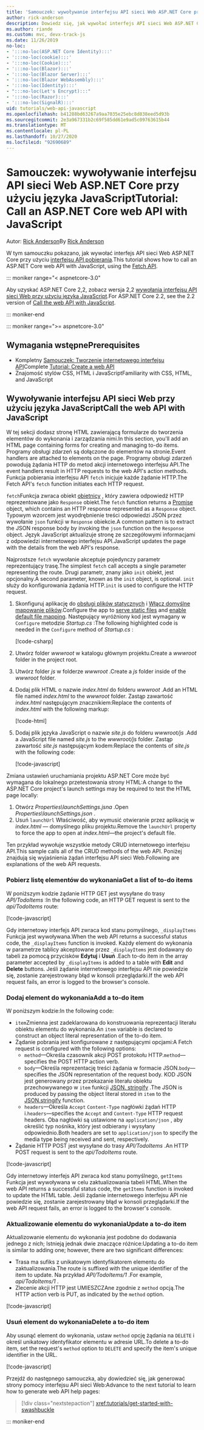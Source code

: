 ```yaml
---
title: 'Samouczek: wywoływanie interfejsu API sieci Web ASP.NET Core przy użyciu języka JavaScript'
author: rick-anderson
description: Dowiedz się, jak wywołać interfejs API sieci Web ASP.NET Core przy użyciu języka JavaScript.
ms.author: riande
ms.custom: mvc, devx-track-js
ms.date: 11/26/2019
no-loc:
- ':::no-loc(ASP.NET Core Identity):::'
- ':::no-loc(cookie):::'
- ':::no-loc(Cookie):::'
- ':::no-loc(Blazor):::'
- ':::no-loc(Blazor Server):::'
- ':::no-loc(Blazor WebAssembly):::'
- ':::no-loc(Identity):::'
- ":::no-loc(Let's Encrypt):::"
- ':::no-loc(Razor):::'
- ':::no-loc(SignalR):::'
uid: tutorials/web-api-javascript
ms.openlocfilehash: b41288bd63267a9aa7035e25ebc8d838eed5d93b
ms.sourcegitcommit: 2e3a967331b2c69f585dd61e9ad5c09763615b44
ms.translationtype: MT
ms.contentlocale: pl-PL
ms.lasthandoff: 10/27/2020
ms.locfileid: "92690689"
---
```

# <a name="tutorial-call-an-aspnet-core-web-api-with-javascript"></a><span data-ttu-id="66ad2-103">Samouczek: wywoływanie interfejsu API sieci Web ASP.NET Core przy użyciu języka JavaScript</span><span class="sxs-lookup"><span data-stu-id="66ad2-103">Tutorial: Call an ASP.NET Core web API with JavaScript</span></span>

<span data-ttu-id="66ad2-104">Autor: [Rick Anderson](https://twitter.com/RickAndMSFT)</span><span class="sxs-lookup"><span data-stu-id="66ad2-104">By [Rick Anderson](https://twitter.com/RickAndMSFT)</span></span>

<span data-ttu-id="66ad2-105">W tym samouczku pokazano, jak wywołać interfejs API sieci Web ASP.NET Core przy użyciu [interfejsu API pobierania](https://developer.mozilla.org/docs/Web/API/Fetch_API).</span><span class="sxs-lookup"><span data-stu-id="66ad2-105">This tutorial shows how to call an ASP.NET Core web API with JavaScript, using the [Fetch API](https://developer.mozilla.org/docs/Web/API/Fetch_API).</span></span>

::: moniker range="< aspnetcore-3.0"

<span data-ttu-id="66ad2-106">Aby uzyskać ASP.NET Core 2,2, zobacz wersja 2,2 [wywołania interfejsu API sieci Web przy użyciu języka JavaScript](xref:tutorials/first-web-api#call-the-web-api-with-javascript).</span><span class="sxs-lookup"><span data-stu-id="66ad2-106">For ASP.NET Core 2.2, see the 2.2 version of [Call the web API with JavaScript](xref:tutorials/first-web-api#call-the-web-api-with-javascript).</span></span>

::: moniker-end

::: moniker range=">= aspnetcore-3.0"

## <a name="prerequisites"></a><span data-ttu-id="66ad2-107">Wymagania wstępne</span><span class="sxs-lookup"><span data-stu-id="66ad2-107">Prerequisites</span></span>

* <span data-ttu-id="66ad2-108">Kompletny [Samouczek: Tworzenie internetowego interfejsu API](xref:tutorials/first-web-api)</span><span class="sxs-lookup"><span data-stu-id="66ad2-108">Complete [Tutorial: Create a web API](xref:tutorials/first-web-api)</span></span>
* <span data-ttu-id="66ad2-109">Znajomość stylów CSS, HTML i JavaScript</span><span class="sxs-lookup"><span data-stu-id="66ad2-109">Familiarity with CSS, HTML, and JavaScript</span></span>

## <a name="call-the-web-api-with-javascript"></a><span data-ttu-id="66ad2-110">Wywoływanie interfejsu API sieci Web przy użyciu języka JavaScript</span><span class="sxs-lookup"><span data-stu-id="66ad2-110">Call the web API with JavaScript</span></span>

<span data-ttu-id="66ad2-111">W tej sekcji dodasz stronę HTML zawierającą formularze do tworzenia elementów do wykonania i zarządzania nimi.</span><span class="sxs-lookup"><span data-stu-id="66ad2-111">In this section, you'll add an HTML page containing forms for creating and managing to-do items.</span></span> <span data-ttu-id="66ad2-112">Programy obsługi zdarzeń są dołączone do elementów na stronie.</span><span class="sxs-lookup"><span data-stu-id="66ad2-112">Event handlers are attached to elements on the page.</span></span> <span data-ttu-id="66ad2-113">Programy obsługi zdarzeń powodują żądania HTTP do metod akcji internetowego interfejsu API.</span><span class="sxs-lookup"><span data-stu-id="66ad2-113">The event handlers result in HTTP requests to the web API's action methods.</span></span> <span data-ttu-id="66ad2-114">Funkcja pobierania interfejsu API `fetch` inicjuje każde żądanie HTTP.</span><span class="sxs-lookup"><span data-stu-id="66ad2-114">The Fetch API's `fetch` function initiates each HTTP request.</span></span>

<span data-ttu-id="66ad2-115">`fetch`Funkcja zwraca obiekt [obietnicy](https://developer.mozilla.org/docs/Web/JavaScript/Reference/Global_Objects/Promise) , który zawiera odpowiedź HTTP reprezentowane jako `Response` obiekt.</span><span class="sxs-lookup"><span data-stu-id="66ad2-115">The `fetch` function returns a [Promise](https://developer.mozilla.org/docs/Web/JavaScript/Reference/Global_Objects/Promise) object, which contains an HTTP response represented as a `Response` object.</span></span> <span data-ttu-id="66ad2-116">Typowym wzorcem jest wyodrębnienie treści odpowiedzi JSON przez wywołanie `json` funkcji w `Response` obiekcie.</span><span class="sxs-lookup"><span data-stu-id="66ad2-116">A common pattern is to extract the JSON response body by invoking the `json` function on the `Response` object.</span></span> <span data-ttu-id="66ad2-117">Język JavaScript aktualizuje stronę ze szczegółowymi informacjami z odpowiedzi internetowego interfejsu API.</span><span class="sxs-lookup"><span data-stu-id="66ad2-117">JavaScript updates the page with the details from the web API's response.</span></span>

<span data-ttu-id="66ad2-118">Najprostsze `fetch` wywołanie akceptuje pojedynczy parametr reprezentujący trasę.</span><span class="sxs-lookup"><span data-stu-id="66ad2-118">The simplest `fetch` call accepts a single parameter representing the route.</span></span> <span data-ttu-id="66ad2-119">Drugi parametr, znany jako `init` obiekt, jest opcjonalny.</span><span class="sxs-lookup"><span data-stu-id="66ad2-119">A second parameter, known as the `init` object, is optional.</span></span> <span data-ttu-id="66ad2-120">`init` służy do konfigurowania żądania HTTP.</span><span class="sxs-lookup"><span data-stu-id="66ad2-120">`init` is used to configure the HTTP request.</span></span>

1. <span data-ttu-id="66ad2-121">Skonfiguruj aplikację do [obsługi plików statycznych](/dotnet/api/microsoft.aspnetcore.builder.staticfileextensions.usestaticfiles#Microsoft_AspNetCore_Builder_StaticFileExtensions_UseStaticFiles_Microsoft_AspNetCore_Builder_IApplicationBuilder_) i [Włącz domyślne mapowanie plików](/dotnet/api/microsoft.aspnetcore.builder.defaultfilesextensions.usedefaultfiles#Microsoft_AspNetCore_Builder_DefaultFilesExtensions_UseDefaultFiles_Microsoft_AspNetCore_Builder_IApplicationBuilder_).</span><span class="sxs-lookup"><span data-stu-id="66ad2-121">Configure the app to [serve static files](/dotnet/api/microsoft.aspnetcore.builder.staticfileextensions.usestaticfiles#Microsoft_AspNetCore_Builder_StaticFileExtensions_UseStaticFiles_Microsoft_AspNetCore_Builder_IApplicationBuilder_) and [enable default file mapping](/dotnet/api/microsoft.aspnetcore.builder.defaultfilesextensions.usedefaultfiles#Microsoft_AspNetCore_Builder_DefaultFilesExtensions_UseDefaultFiles_Microsoft_AspNetCore_Builder_IApplicationBuilder_).</span></span> <span data-ttu-id="66ad2-122">Następujący wyróżniony kod jest wymagany w `Configure` metodzie *Startup.cs* :</span><span class="sxs-lookup"><span data-stu-id="66ad2-122">The following highlighted code is needed in the `Configure` method of *Startup.cs* :</span></span>

    [!code-csharp[](first-web-api/samples/3.0/TodoApi/StartupJavaScript.cs?highlight=8-9&name=snippet_configure)]

1. <span data-ttu-id="66ad2-123">Utwórz folder *wwwroot* w katalogu głównym projektu.</span><span class="sxs-lookup"><span data-stu-id="66ad2-123">Create a *wwwroot* folder in the project root.</span></span>

1. <span data-ttu-id="66ad2-124">Utwórz folder *js* w folderze *wwwroot* .</span><span class="sxs-lookup"><span data-stu-id="66ad2-124">Create a *js* folder inside of the *wwwroot* folder.</span></span>

1. <span data-ttu-id="66ad2-125">Dodaj plik HTML o nazwie *index.html* do folderu *wwwroot* .</span><span class="sxs-lookup"><span data-stu-id="66ad2-125">Add an HTML file named *index.html* to the *wwwroot* folder.</span></span> <span data-ttu-id="66ad2-126">Zastąp zawartość *index.html* następującym znacznikiem:</span><span class="sxs-lookup"><span data-stu-id="66ad2-126">Replace the contents of *index.html* with the following markup:</span></span>

    [!code-html[](first-web-api/samples/3.0/TodoApi/wwwroot/index.html)]

1. <span data-ttu-id="66ad2-127">Dodaj plik języka JavaScript o nazwie *site.js* do folderu *wwwroot/js* .</span><span class="sxs-lookup"><span data-stu-id="66ad2-127">Add a JavaScript file named *site.js* to the *wwwroot/js* folder.</span></span> <span data-ttu-id="66ad2-128">Zastąp zawartość *site.js* następującym kodem:</span><span class="sxs-lookup"><span data-stu-id="66ad2-128">Replace the contents of *site.js* with the following code:</span></span>

    [!code-javascript[](first-web-api/samples/3.0/TodoApi/wwwroot/js/site.js?name=snippet_SiteJs)]

<span data-ttu-id="66ad2-129">Zmiana ustawień uruchamiania projektu ASP.NET Core może być wymagana do lokalnego przetestowania strony HTML:</span><span class="sxs-lookup"><span data-stu-id="66ad2-129">A change to the ASP.NET Core project's launch settings may be required to test the HTML page locally:</span></span>

1. <span data-ttu-id="66ad2-130">Otwórz *Properties\launchSettings.jsna* .</span><span class="sxs-lookup"><span data-stu-id="66ad2-130">Open *Properties\launchSettings.json* .</span></span>
1. <span data-ttu-id="66ad2-131">Usuń `launchUrl` Właściwość, aby wymusić otwieranie przez aplikację w *index.html* &mdash; domyślnego pliku projektu.</span><span class="sxs-lookup"><span data-stu-id="66ad2-131">Remove the `launchUrl` property to force the app to open at *index.html*&mdash;the project's default file.</span></span>

<span data-ttu-id="66ad2-132">Ten przykład wywołuje wszystkie metody CRUD internetowego interfejsu API.</span><span class="sxs-lookup"><span data-stu-id="66ad2-132">This sample calls all of the CRUD methods of the web API.</span></span> <span data-ttu-id="66ad2-133">Poniżej znajdują się wyjaśnienia żądań interfejsu API sieci Web.</span><span class="sxs-lookup"><span data-stu-id="66ad2-133">Following are explanations of the web API requests.</span></span>

### <a name="get-a-list-of-to-do-items"></a><span data-ttu-id="66ad2-134">Pobierz listę elementów do wykonania</span><span class="sxs-lookup"><span data-stu-id="66ad2-134">Get a list of to-do items</span></span>

<span data-ttu-id="66ad2-135">W poniższym kodzie żądanie HTTP GET jest wysyłane do trasy *API/TodoItems* :</span><span class="sxs-lookup"><span data-stu-id="66ad2-135">In the following code, an HTTP GET request is sent to the *api/TodoItems* route:</span></span>

[!code-javascript[](first-web-api/samples/3.0/TodoApi/wwwroot/js/site.js?name=snippet_GetItems)]

<span data-ttu-id="66ad2-136">Gdy internetowy interfejs API zwraca kod stanu pomyślnego, `_displayItems` Funkcja jest wywoływana.</span><span class="sxs-lookup"><span data-stu-id="66ad2-136">When the web API returns a successful status code, the `_displayItems` function is invoked.</span></span> <span data-ttu-id="66ad2-137">Każdy element do wykonania w parametrze tablicy akceptowane przez `_displayItems` jest dodawany do tabeli za pomocą przycisków **Edytuj** i **Usuń** .</span><span class="sxs-lookup"><span data-stu-id="66ad2-137">Each to-do item in the array parameter accepted by `_displayItems` is added to a table with **Edit** and **Delete** buttons.</span></span> <span data-ttu-id="66ad2-138">Jeśli żądanie internetowego interfejsu API nie powiedzie się, zostanie zarejestrowany błąd w konsoli przeglądarki.</span><span class="sxs-lookup"><span data-stu-id="66ad2-138">If the web API request fails, an error is logged to the browser's console.</span></span>

### <a name="add-a-to-do-item"></a><span data-ttu-id="66ad2-139">Dodaj element do wykonania</span><span class="sxs-lookup"><span data-stu-id="66ad2-139">Add a to-do item</span></span>

<span data-ttu-id="66ad2-140">W poniższym kodzie:</span><span class="sxs-lookup"><span data-stu-id="66ad2-140">In the following code:</span></span>

* <span data-ttu-id="66ad2-141">`item`Zmienna jest zadeklarowana do konstruowania reprezentacji literału obiektu elementu do wykonania.</span><span class="sxs-lookup"><span data-stu-id="66ad2-141">An `item` variable is declared to construct an object literal representation of the to-do item.</span></span>
* <span data-ttu-id="66ad2-142">Żądanie pobrania jest konfigurowane z następującymi opcjami:</span><span class="sxs-lookup"><span data-stu-id="66ad2-142">A Fetch request is configured with the following options:</span></span>
  * <span data-ttu-id="66ad2-143">`method`&mdash;Określa czasownik akcji POST protokołu HTTP.</span><span class="sxs-lookup"><span data-stu-id="66ad2-143">`method`&mdash;specifies the POST HTTP action verb.</span></span>
  * <span data-ttu-id="66ad2-144">`body`&mdash;Określa reprezentację treści żądania w formacie JSON.</span><span class="sxs-lookup"><span data-stu-id="66ad2-144">`body`&mdash;specifies the JSON representation of the request body.</span></span> <span data-ttu-id="66ad2-145">KOD JSON jest generowany przez przekazanie literału obiektu przechowywanego w `item` funkcji [JSON. stringify](https://developer.mozilla.org/docs/Web/JavaScript/Reference/Global_Objects/JSON/stringify) .</span><span class="sxs-lookup"><span data-stu-id="66ad2-145">The JSON is produced by passing the object literal stored in `item` to the [JSON.stringify](https://developer.mozilla.org/docs/Web/JavaScript/Reference/Global_Objects/JSON/stringify) function.</span></span>
  * <span data-ttu-id="66ad2-146">`headers`&mdash;Określa `Accept` `Content-Type` nagłówki żądań HTTP i.</span><span class="sxs-lookup"><span data-stu-id="66ad2-146">`headers`&mdash;specifies the `Accept` and `Content-Type` HTTP request headers.</span></span> <span data-ttu-id="66ad2-147">Oba nagłówki są ustawione na `application/json` , aby określić typ nośnika, który jest odbierany i wysyłany odpowiednio.</span><span class="sxs-lookup"><span data-stu-id="66ad2-147">Both headers are set to `application/json` to specify the media type being received and sent, respectively.</span></span>
* <span data-ttu-id="66ad2-148">Żądanie HTTP POST jest wysyłane do trasy *API/TodoItems* .</span><span class="sxs-lookup"><span data-stu-id="66ad2-148">An HTTP POST request is sent to the *api/TodoItems* route.</span></span>

[!code-javascript[](first-web-api/samples/3.0/TodoApi/wwwroot/js/site.js?name=snippet_AddItem)]

<span data-ttu-id="66ad2-149">Gdy internetowy interfejs API zwraca kod stanu pomyślnego, `getItems` Funkcja jest wywoływana w celu zaktualizowania tabeli HTML.</span><span class="sxs-lookup"><span data-stu-id="66ad2-149">When the web API returns a successful status code, the `getItems` function is invoked to update the HTML table.</span></span> <span data-ttu-id="66ad2-150">Jeśli żądanie internetowego interfejsu API nie powiedzie się, zostanie zarejestrowany błąd w konsoli przeglądarki.</span><span class="sxs-lookup"><span data-stu-id="66ad2-150">If the web API request fails, an error is logged to the browser's console.</span></span>

### <a name="update-a-to-do-item"></a><span data-ttu-id="66ad2-151">Aktualizowanie elementu do wykonania</span><span class="sxs-lookup"><span data-stu-id="66ad2-151">Update a to-do item</span></span>

<span data-ttu-id="66ad2-152">Aktualizowanie elementu do wykonania jest podobne do dodawania jednego z nich; Istnieją jednak dwie znaczące różnice:</span><span class="sxs-lookup"><span data-stu-id="66ad2-152">Updating a to-do item is similar to adding one; however, there are two significant differences:</span></span>

* <span data-ttu-id="66ad2-153">Trasa ma sufiks z unikatowym identyfikatorem elementu do zaktualizowania.</span><span class="sxs-lookup"><span data-stu-id="66ad2-153">The route is suffixed with the unique identifier of the item to update.</span></span> <span data-ttu-id="66ad2-154">Na przykład *API/TodoItems/1* .</span><span class="sxs-lookup"><span data-stu-id="66ad2-154">For example, *api/TodoItems/1* .</span></span>
* <span data-ttu-id="66ad2-155">Zlecenie akcji HTTP jest UMIESZCZAne zgodnie z `method` opcją.</span><span class="sxs-lookup"><span data-stu-id="66ad2-155">The HTTP action verb is PUT, as indicated by the `method` option.</span></span>

[!code-javascript[](first-web-api/samples/3.0/TodoApi/wwwroot/js/site.js?name=snippet_UpdateItem)]

### <a name="delete-a-to-do-item"></a><span data-ttu-id="66ad2-156">Usuń element do wykonania</span><span class="sxs-lookup"><span data-stu-id="66ad2-156">Delete a to-do item</span></span>

<span data-ttu-id="66ad2-157">Aby usunąć element do wykonania, ustaw `method` opcję żądania na `DELETE` i określ unikatowy identyfikator elementu w adresie URL.</span><span class="sxs-lookup"><span data-stu-id="66ad2-157">To delete a to-do item, set the request's `method` option to `DELETE` and specify the item's unique identifier in the URL.</span></span>

[!code-javascript[](first-web-api/samples/3.0/TodoApi/wwwroot/js/site.js?name=snippet_DeleteItem)]

<span data-ttu-id="66ad2-158">Przejdź do następnego samouczka, aby dowiedzieć się, jak generować strony pomocy interfejsu API sieci Web:</span><span class="sxs-lookup"><span data-stu-id="66ad2-158">Advance to the next tutorial to learn how to generate web API help pages:</span></span>

> [!div class="nextstepaction"]
> <xref:tutorials/get-started-with-swashbuckle>

::: moniker-end
